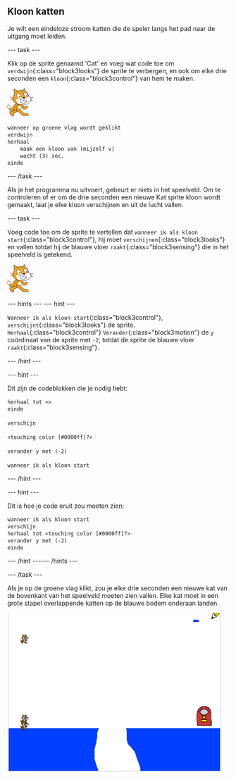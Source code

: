 ## Kloon katten

Je wilt een eindeloze stroom katten die de speler langs het pad naar de uitgang moet leiden.

--- task ---

Klik op de sprite genaamd 'Cat' en voeg wat code toe om `verdwijn`{:class="block3looks"} de sprite te verbergen, en ook om elke drie seconden een `kloon`{:class="block3control"} van hem te maken.

![Kat sprite](images/cat-sprite.png)

```blocks3
wanneer op groene vlag wordt geklikt
verdwijn
herhaal
    maak een kloon van (mijzelf v)
    wacht (3) sec.
einde
```

--- /task ---

Als je het programma nu uitvoert, gebeurt er niets in het speelveld. Om te controleren of er om de drie seconden een nieuwe Kat sprite kloon wordt gemaakt, laat je elke kloon verschijnen en uit de lucht vallen.

--- task ---

Voeg code toe om de sprite te vertellen dat `wanneer ik als kloon start`{:class="block3control"}, hij moet `verschijnen`{:class="block3looks"} en vallen totdat hij de blauwe vloer `raakt`{:class="block3sensing"} die in het speelveld is getekend.

![Kat sprite](images/cat-sprite.png)

--- hints ---
 --- hint ---

`Wanneer ik als kloon start`{:class="block3control"}, `verschijnt`{:class="block3looks"} de sprite. `Herhaal`{:class="block3control"} `Verander`{:class="block3motion"} de `y` coördinaat van de sprite met `-2`, totdat de sprite de blauwe vloer `raakt`{:class="block3sensing"}.

--- /hint ---

--- hint ---

Dit zijn de codeblokken die je nodig hebt:

```blocks3
herhaal tot <>
einde

verschijn

<touching color [#0000ff]?>

verander y met (-2)

wanneer ik als kloon start
```

--- /hint ---

--- hint ---

Dit is hoe je code eruit zou moeten zien:

```blocks3
wanneer ik als kloon start
verschijn
herhaal tot <touching color [#0000ff]?>
verander y met (-2)
einde
```

--- /hint ------ /hints ---

--- /task ---

Als je op de groene vlag klikt, zou je elke drie seconden een nieuwe kat van de bovenkant van het speelveld moeten zien vallen. Elke kat moet in een grote stapel overlappende katten op de blauwe bodem onderaan landen.

![Vallende katten](images/falling-cats.png)